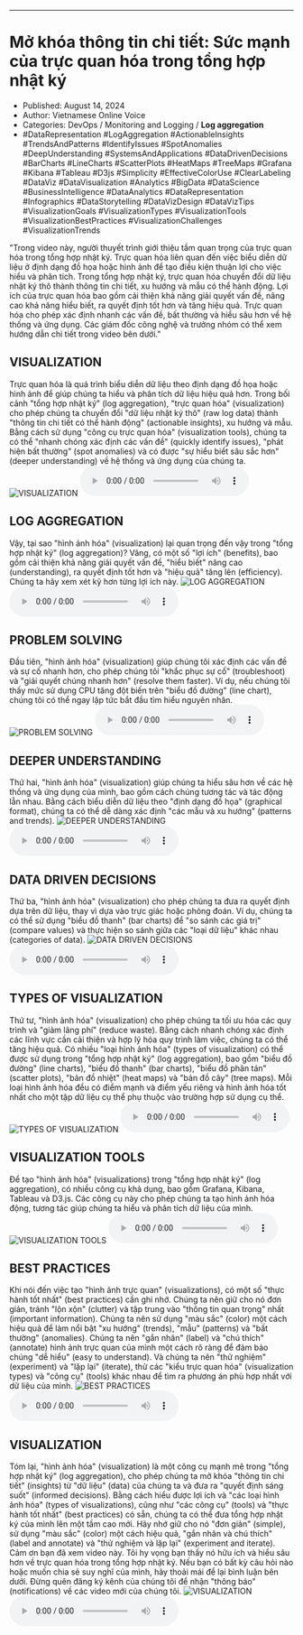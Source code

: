 
---

# Mở khóa thông tin chi tiết: Sức mạnh của trực quan hóa trong tổng hợp nhật ký

- Published: August 14, 2024
- Author: Vietnamese Online Voice
- Categories: DevOps / Monitoring and Logging / **Log aggregation**
- #DataRepresentation #LogAggregation #ActionableInsights #TrendsAndPatterns #IdentifyIssues #SpotAnomalies #DeepUnderstanding #SystemsAndApplications #DataDrivenDecisions #BarCharts #LineCharts #ScatterPlots #HeatMaps #TreeMaps #Grafana #Kibana #Tableau #D3js #Simplicity #EffectiveColorUse #ClearLabeling #DataViz #DataVisualization #Analytics #BigData #DataScience #BusinessIntelligence #DataAnalytics #DataRepresentation #Infographics #DataStorytelling #DataVizDesign #DataVizTips #VisualizationGoals #VisualizationTypes #VisualizationTools #VisualizationBestPractices #VisualizationChallenges #VisualizationTrends

"Trong video này, người thuyết trình giới thiệu tầm quan trọng của trực quan hóa trong tổng hợp nhật ký. Trực quan hóa liên quan đến việc biểu diễn dữ liệu ở định dạng đồ họa hoặc hình ảnh để tạo điều kiện thuận lợi cho việc hiểu và phân tích. Trong tổng hợp nhật ký, trực quan hóa chuyển đổi dữ liệu nhật ký thô thành thông tin chi tiết, xu hướng và mẫu có thể hành động. Lợi ích của trực quan hóa bao gồm cải thiện khả năng giải quyết vấn đề, nâng cao khả năng hiểu biết, ra quyết định tốt hơn và tăng hiệu quả. Trực quan hóa cho phép xác định nhanh các vấn đề, bất thường và hiểu sâu hơn về hệ thống và ứng dụng. Các giám đốc công nghệ và trưởng nhóm có thể xem hướng dẫn chi tiết trong video bên dưới."


## VISUALIZATION

Trực quan hóa là quá trình biểu diễn dữ liệu theo định dạng đồ họa hoặc hình ảnh để giúp chúng ta hiểu và phân tích dữ liệu hiệu quả hơn. Trong bối cảnh "tổng hợp nhật ký" (log aggregation), "trực quan hóa" (visualization) cho phép chúng ta chuyển đổi "dữ liệu nhật ký thô" (raw log data) thành "thông tin chi tiết có thể hành động" (actionable insights), xu hướng và mẫu. Bằng cách sử dụng "công cụ trực quan hóa" (visualization tools), chúng ta có thể "nhanh chóng xác định các vấn đề" (quickly identify issues), "phát hiện bất thường" (spot anomalies) và có được "sự hiểu biết sâu sắc hơn" (deeper understanding) về hệ thống và ứng dụng của chúng ta.
![VISUALIZATION](https://http-archiver-apis-production-80.schnworks.com/storage/images/transitions/2024-08-14/transition--11347851493-Montserrat-Thin-4A148C.jpg)
<audio controls>
    <source src="https://http-archiver-apis-production-80.schnworks.com/storage/storage/audio/file-19199973168.mp3" type="audio/mpeg">
</audio>



## LOG AGGREGATION

Vậy, tại sao "hình ảnh hóa" (visualization) lại quan trọng đến vậy trong "tổng hợp nhật ký" (log aggregation)? Vâng, có một số "lợi ích" (benefits), bao gồm cải thiện khả năng giải quyết vấn đề, "hiểu biết" nâng cao (understanding), ra quyết định tốt hơn và "hiệu quả" tăng lên (efficiency). Chúng ta hãy xem xét kỹ hơn từng lợi ích này.
![LOG AGGREGATION](https://http-archiver-apis-production-80.schnworks.com/storage/images/transitions/2024-08-14/transition--16773497798-Montserrat-Regular-512DA8.jpg)
<audio controls>
    <source src="https://http-archiver-apis-production-80.schnworks.com/storage/storage/audio/file-1095711295.mp3" type="audio/mpeg">
</audio>



## PROBLEM SOLVING

Đầu tiên, "hình ảnh hóa" (visualization) giúp chúng tôi xác định các vấn đề và sự cố nhanh hơn, cho phép chúng tôi "khắc phục sự cố" (troubleshoot) và "giải quyết chúng nhanh hơn" (resolve them faster). Ví dụ, nếu chúng tôi thấy mức sử dụng CPU tăng đột biến trên "biểu đồ đường" (line chart), chúng tôi có thể ngay lập tức bắt đầu tìm hiểu nguyên nhân.
![PROBLEM SOLVING](https://http-archiver-apis-production-80.schnworks.com/storage/images/transitions/2024-08-14/transition-15462772400-Montserrat-Black-283593.jpg)
<audio controls>
    <source src="https://http-archiver-apis-production-80.schnworks.com/storage/storage/audio/file-9754759300.mp3" type="audio/mpeg">
</audio>



## DEEPER UNDERSTANDING

Thứ hai, "hình ảnh hóa" (visualization) giúp chúng ta hiểu sâu hơn về các hệ thống và ứng dụng của mình, bao gồm cách chúng tương tác và tác động lẫn nhau. Bằng cách biểu diễn dữ liệu theo "định dạng đồ họa" (graphical format), chúng ta có thể dễ dàng xác định "các mẫu và xu hướng" (patterns and trends).
![DEEPER UNDERSTANDING](https://http-archiver-apis-production-80.schnworks.com/storage/images/transitions/2024-08-14/transition-20112095857-Montserrat-Thin-673AB7.jpg)
<audio controls>
    <source src="https://http-archiver-apis-production-80.schnworks.com/storage/storage/audio/file-23089647296.mp3" type="audio/mpeg">
</audio>



## DATA DRIVEN DECISIONS

Thứ ba, "hình ảnh hóa" (visualization) cho phép chúng ta đưa ra quyết định dựa trên dữ liệu, thay vì dựa vào trực giác hoặc phỏng đoán. Ví dụ, chúng ta có thể sử dụng "biểu đồ thanh" (bar charts) để "so sánh các giá trị" (compare values) và thực hiện so sánh giữa các "loại dữ liệu" khác nhau (categories of data).
![DATA DRIVEN DECISIONS](https://http-archiver-apis-production-80.schnworks.com/storage/images/transitions/2024-08-14/transition--16318659310-Montserrat-Bold-004895.jpg)
<audio controls>
    <source src="https://http-archiver-apis-production-80.schnworks.com/storage/storage/audio/file-39576184142.mp3" type="audio/mpeg">
</audio>



## TYPES OF VISUALIZATION

Thứ tư, "hình ảnh hóa" (visualization) cho phép chúng ta tối ưu hóa các quy trình và "giảm lãng phí" (reduce waste). Bằng cách nhanh chóng xác định các lĩnh vực cần cải thiện và hợp lý hóa quy trình làm việc, chúng ta có thể tăng hiệu quả. Có nhiều "loại hình ảnh hóa" (types of visualization) có thể được sử dụng trong "tổng hợp nhật ký" (log aggregation), bao gồm "biểu đồ đường" (line charts), "biểu đồ thanh" (bar charts), "biểu đồ phân tán" (scatter plots), "bản đồ nhiệt" (heat maps) và "bản đồ cây" (tree maps). Mỗi loại hình ảnh hóa đều có điểm mạnh và điểm yếu riêng và hình ảnh hóa tốt nhất cho một tập dữ liệu cụ thể phụ thuộc vào trường hợp sử dụng cụ thể.
![TYPES OF VISUALIZATION](https://http-archiver-apis-production-80.schnworks.com/storage/images/transitions/2024-08-14/transition--28591551038-Montserrat-ExtraBold-004895.jpg)
<audio controls>
    <source src="https://http-archiver-apis-production-80.schnworks.com/storage/storage/audio/file-7335717709.mp3" type="audio/mpeg">
</audio>



## VISUALIZATION TOOLS

Để tạo "hình ảnh hóa" (visualizations) trong "tổng hợp nhật ký" (log aggregation), có nhiều công cụ khả dụng, bao gồm Grafana, Kibana, Tableau và D3.js. Các công cụ này cho phép chúng ta tạo hình ảnh hóa động, tương tác giúp chúng ta hiểu và phân tích dữ liệu của mình.
![VISUALIZATION TOOLS](https://http-archiver-apis-production-80.schnworks.com/storage/images/transitions/2024-08-14/transition-15731251564-Montserrat-SemiBold-283593.jpg)
<audio controls>
    <source src="https://http-archiver-apis-production-80.schnworks.com/storage/storage/audio/file-728383249.mp3" type="audio/mpeg">
</audio>



## BEST PRACTICES

Khi nói đến việc tạo "hình ảnh trực quan" (visualizations), có một số "thực hành tốt nhất" (best practices) cần ghi nhớ. Chúng ta nên giữ cho nó đơn giản, tránh "lộn xộn" (clutter) và tập trung vào "thông tin quan trọng" nhất (important information). Chúng ta nên sử dụng "màu sắc" (color) một cách hiệu quả để làm nổi bật "xu hướng" (trends), "mẫu" (patterns) và "bất thường" (anomalies). Chúng ta nên "gắn nhãn" (label) và "chú thích" (annotate) hình ảnh trực quan của mình một cách rõ ràng để đảm bảo chúng "dễ hiểu" (easy to understand). Và chúng ta nên "thử nghiệm" (experiment) và "lặp lại" (iterate), thử các "kiểu trực quan hóa" (visualization types) và "công cụ" (tools) khác nhau để tìm ra phương án phù hợp nhất với dữ liệu của mình.
![BEST PRACTICES](https://http-archiver-apis-production-80.schnworks.com/storage/images/transitions/2024-08-14/transition-43319551754-Montserrat-SemiBold-303F9F.jpg)
<audio controls>
    <source src="https://http-archiver-apis-production-80.schnworks.com/storage/storage/audio/file-2056566480.mp3" type="audio/mpeg">
</audio>



## VISUALIZATION

Tóm lại, "hình ảnh hóa" (visualization) là một công cụ mạnh mẽ trong "tổng hợp nhật ký" (log aggregation), cho phép chúng ta mở khóa "thông tin chi tiết" (insights) từ "dữ liệu" (data) của chúng ta và đưa ra "quyết định sáng suốt" (informed decisions). Bằng cách hiểu được lợi ích và "các loại hình ảnh hóa" (types of visualizations), cũng như "các công cụ" (tools) và "thực hành tốt nhất" (best practices) có sẵn, chúng ta có thể đưa tổng hợp nhật ký của mình lên một tầm cao mới. Hãy nhớ giữ cho nó "đơn giản" (simple), sử dụng "màu sắc" (color) một cách hiệu quả, "gắn nhãn và chú thích" (label and annotate) và "thử nghiệm và lặp lại" (experiment and iterate). Cảm ơn bạn đã xem video này. Tôi hy vọng bạn thấy nó hữu ích và hiểu sâu hơn về trực quan hóa trong tổng hợp nhật ký. Nếu bạn có bất kỳ câu hỏi nào hoặc muốn chia sẻ suy nghĩ của mình, hãy thoải mái để lại bình luận bên dưới. Đừng quên đăng ký kênh của chúng tôi để nhận "thông báo" (notifications) về các video mới của chúng tôi.
![VISUALIZATION](https://http-archiver-apis-production-80.schnworks.com/storage/images/transitions/2024-08-14/transition-46410041033-Montserrat-Medium-673AB7.jpg)
<audio controls>
    <source src="https://http-archiver-apis-production-80.schnworks.com/storage/storage/audio/file-7067193869.mp3" type="audio/mpeg">
</audio>

